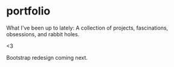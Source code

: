 # portfolio
What I've been up to lately: A collection of projects, fascinations, obsessions, and rabbit holes.

<3

Bootstrap redesign coming next.
